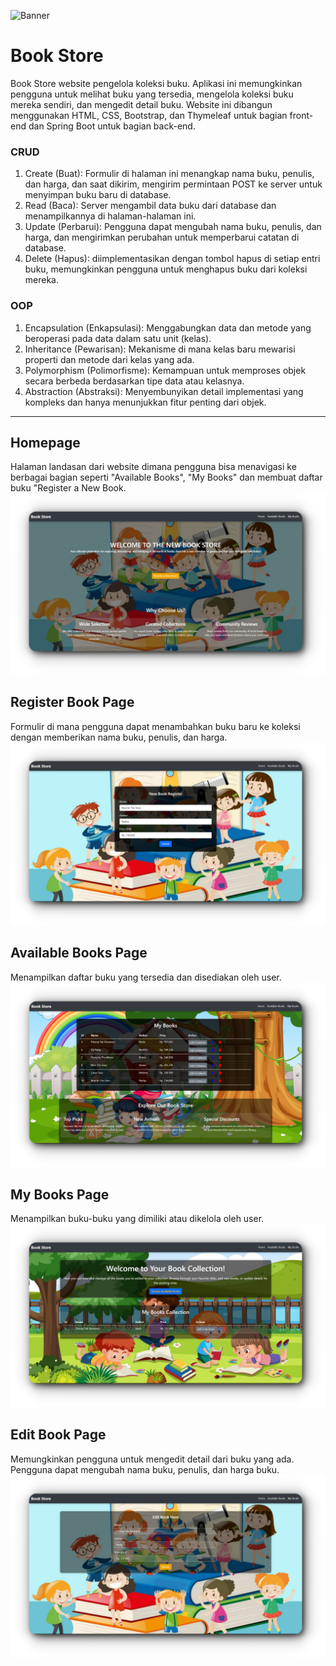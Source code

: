 ![Banner](docs/thumbnail.png)

# Book Store
Book Store website pengelola koleksi buku. Aplikasi ini memungkinkan pengguna untuk melihat buku yang tersedia, mengelola koleksi buku mereka sendiri, dan mengedit detail buku. Website ini dibangun menggunakan HTML, CSS, Bootstrap, dan Thymeleaf untuk bagian front-end dan Spring Boot untuk bagian back-end.

### CRUD
1. Create (Buat): Formulir di halaman ini menangkap nama buku, penulis, dan harga, dan saat dikirim, mengirim permintaan POST ke server untuk menyimpan buku baru di database.
3. Read (Baca): Server mengambil data buku dari database dan menampilkannya di halaman-halaman ini.
4. Update (Perbarui): Pengguna dapat mengubah nama buku, penulis, dan harga, dan mengirimkan perubahan untuk memperbarui catatan di database.
5. Delete (Hapus): diimplementasikan dengan tombol hapus di setiap entri buku, memungkinkan pengguna untuk menghapus buku dari koleksi mereka.

### OOP
1. Encapsulation (Enkapsulasi): Menggabungkan data dan metode yang beroperasi pada data dalam satu unit (kelas).
2. Inheritance (Pewarisan): Mekanisme di mana kelas baru mewarisi properti dan metode dari kelas yang ada.
3. Polymorphism (Polimorfisme): Kemampuan untuk memproses objek secara berbeda berdasarkan tipe data atau kelasnya.
4. Abstraction (Abstraksi): Menyembunyikan detail implementasi yang kompleks dan hanya menunjukkan fitur penting dari objek.

---

## Homepage
Halaman landasan dari website dimana pengguna bisa menavigasi ke berbagai bagian seperti "Available Books", "My Books" dan membuat daftar buku "Register a New Book.
![alt text](https://github.com/nadqz/Book-Store-Spring/blob/main/Document/homeBook.png?raw=true)

## Register Book Page
Formulir di mana pengguna dapat menambahkan buku baru ke koleksi dengan memberikan nama buku, penulis, dan harga.
![alt text](https://github.com/nadqz/Book-Store-Spring/blob/main/Document/registerBook.png?raw=true)

## Available Books Page
Menampilkan daftar buku yang tersedia dan disediakan oleh user.
![alt text](https://github.com/nadqz/Book-Store-Spring/blob/main/Document/listBook.png?raw=true)

## My Books Page
Menampilkan buku-buku yang dimiliki atau dikelola oleh user.
![alt text](https://github.com/nadqz/Book-Store-Spring/blob/main/Document/myBooks.png?raw=true)

## Edit Book Page
Memungkinkan pengguna untuk mengedit detail dari buku yang ada. Pengguna dapat mengubah nama buku, penulis, dan harga buku.
![alt text](https://github.com/nadqz/Book-Store-Spring/blob/main/Document/editBook.png?raw=true)

